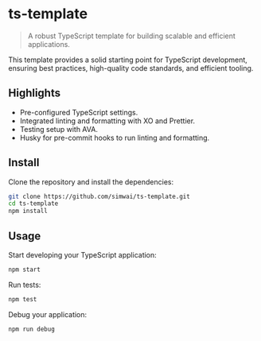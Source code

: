 # ts-template

> A robust TypeScript template for building scalable and efficient applications.

This template provides a solid starting point for TypeScript development, ensuring best practices, high-quality code standards, and efficient tooling.

## Highlights

- Pre-configured TypeScript settings.
- Integrated linting and formatting with XO and Prettier.
- Testing setup with AVA.
- Husky for pre-commit hooks to run linting and formatting.

## Install

Clone the repository and install the dependencies:

```sh
git clone https://github.com/simwai/ts-template.git 
cd ts-template 
npm install
```

## Usage

Start developing your TypeScript application:

```sh
npm start
```

Run tests:

```sh
npm test
```

Debug your application:

```sh
npm run debug
```